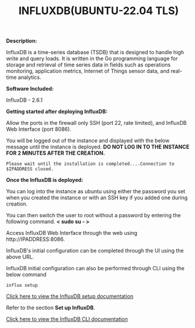 ﻿---
title: INFLUXDB(UBUNTU-22.04 TLS)
sidebar_label: INFLUXDB
---

**Description:**

InfluxDB is a time-series database (TSDB) that is designed to handle high write and query loads. It is written in the Go programming language for storage and retrieval of time series data in fields such as operations monitoring, application metrics, Internet of Things sensor data, and real-time analytics.

**Software Included:**

InfluxDB -  2.6.1

**Getting started after deploying InfluxDB:**

Allow the ports in the firewall only SSH (port 22, rate limited), and InfluxDB Web Interface (port 8086).

You will be logged out of the instance and displayed with the below message until the instance is deployed.  **DO NOT LOG IN TO THE INSTANCE FOR 2 MINUTES AFTER THE CREATION.**

```
Please wait until the installation is completed....Connection to $IPADDRESS closed.
```

**Once the InfluxDB  is deployed:**

You can log into the instance as ubuntu using either the password you set when you created the instance or with an SSH key if you added one during creation.

You can then switch the user to root without a password by entering the following command.  **< sudo su - >**

Access InfluxDB Web Interface through the web using http://IPADDRESS:8086. 

InfluxDB's initial configuration can be completed through the UI using the above URL.

InfluxDB initial configuration can also be performed through CLI using the below command
~~~
influx setup
~~~
[Click here to view the InfluxDB setup documentation](https://docs.influxdata.com/influxdb/v2.6/install/)

Refer to the section **Set up InfluxDB**. 

[Click here to view the InfluxDB CLI documentation ](https://docs.influxdata.com/influxdb/v2.6/reference/cli/influx/)
